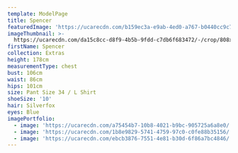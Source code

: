 ```yaml
---
template: ModelPage
title: Spencer
featuredImage: 'https://ucarecdn.com/b159ec3a-e9ab-4ed0-a767-b0440cc9c7d3/'
imageThumbnail: >-
  https://ucarecdn.com/da15c8cc-d8f9-4b5b-9fdd-c7db6f683472/-/crop/808x1202/103,46/-/preview/
firstName: Spencer
collection: Extras
height: 178cm
measurementType: chest
bust: 106cm
waist: 86cm
hips: 101cm
size: Pant Size 34 / L Shirt
shoeSize: '10'
hair: Silverfox
eyes: Blue
imagePortfolio:
  - image: 'https://ucarecdn.com/a75454b7-10b8-4021-b9bc-905725a6a8e0/'
  - image: 'https://ucarecdn.com/1b8e9829-5741-4759-97c0-c0fe88b35156/'
  - image: 'https://ucarecdn.com/ebcb3876-7551-4e81-b30d-6f86a7bc4846/'
---
```


